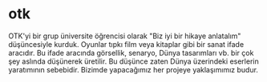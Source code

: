 # otk
OTK'yi bir grup üniversite öğrencisi olarak "Biz iyi bir hikaye anlatalım" düşüncesiyle kurduk. Oyunlar tıpkı film veya kitaplar gibi bir sanat ifade aracıdır. Bu ifade aracında görsellik, senaryo, Dünya tasarımları vb. bir çok şey aslında düşünerek üretilir. Bu düşünce zaten Dünya üzerindeki eserlerin yaratımının sebebidir. Bizimde yapacağımız her projeye yaklaşımımız budur.
